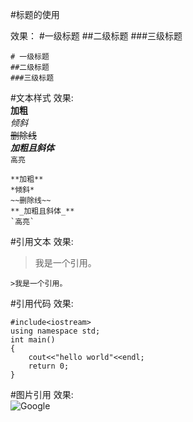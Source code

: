 #标题的使用

效果：
#一级标题
##二级标题
###三级标题
```
# 一级标题
##二级标题
###三级标题
```

#文本样式
效果:  
**加粗**  
*倾斜*  
~~删除线~~  
**_加粗且斜体_**  
`高亮`
```
**加粗**  
*倾斜*  
~~删除线~~  
**_加粗且斜体_**
`高亮`
```

#引用文本
效果:  
>我是一个引用。
```
>我是一个引用。
```


#引用代码
效果:  
```
#include<iostream>
using namespace std;
int main()
{
    cout<<"hello world"<<endl;
    return 0;
}
```


#图片引用
效果:  
![Google](https://www.google.com/images/branding/googlelogo/1x/googlelogo_color_272x92dp.png)


